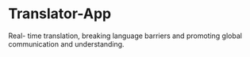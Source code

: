# Translator-App
Real- time translation, breaking language  barriers and promoting global communication and understanding.
